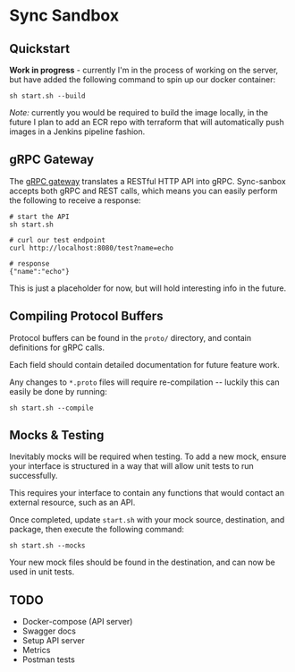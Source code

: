 # Sync Sandbox #

## Quickstart ##

**Work in progress** - currently I'm in the process of working on the server, but have added the following command to spin up our docker container:

```shell script
sh start.sh --build
```

*Note:* currently you would be required to build the image locally, in the future I plan to add an ECR repo with terraform that will automatically push images in a Jenkins pipeline fashion.

## gRPC Gateway ##

The [gRPC gateway](https://github.com/grpc-ecosystem/grpc-gateway) translates a RESTful HTTP API into gRPC. Sync-sanbox accepts both gRPC and REST calls, which means you can easily perform the following to receive a response:

```shell script
# start the API
sh start.sh

# curl our test endpoint
curl http://localhost:8080/test?name=echo

# response
{"name":"echo"}
```

This is just a placeholder for now, but will hold interesting info in the future.

## Compiling Protocol Buffers ##

Protocol buffers can be found in the `proto/` directory, and contain definitions for gRPC calls. 

Each field should contain detailed documentation for future feature work.

Any changes to `*.proto` files will require re-compilation -- luckily this can easily be done by running:

```shell script
sh start.sh --compile
```

## Mocks & Testing ##

Inevitably mocks will be required when testing. To add a new mock, ensure your interface is structured in a way that will allow unit tests to run successfully.
 
This requires your interface to contain any functions that would contact an external resource, such as an API.

Once completed, update `start.sh` with your mock source, destination, and package, then execute the following command:

```shell script
sh start.sh --mocks
```

Your new mock files should be found in the destination, and can now be used in unit tests.
## TODO ##

- Docker-compose (API server)
- Swagger docs
- Setup API server
- Metrics
- Postman tests